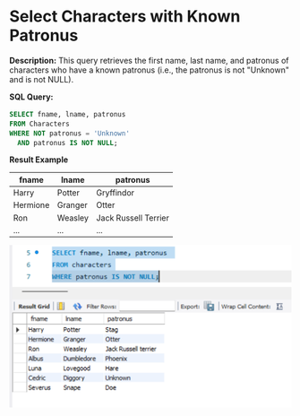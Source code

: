 # Select Characters with Known Patronus

**Description:**
This query retrieves the first name, last name, and patronus of characters who have a known patronus (i.e., the patronus is not "Unknown" and is not NULL).

**SQL Query:**

```sql
SELECT fname, lname, patronus
FROM Characters
WHERE NOT patronus = 'Unknown'
  AND patronus IS NOT NULL;
  ```

**Result Example**

| fname   | lname   | patronus               |
|---------|---------|------------------------|
| Harry   | Potter  | Gryffindor             |
| Hermione| Granger | Otter                  |
| Ron     | Weasley | Jack Russell Terrier   |
| ...     | ...     | ...                    |

![Search Input Field](../images/Select-Characters-with-Known-Patronus.png)